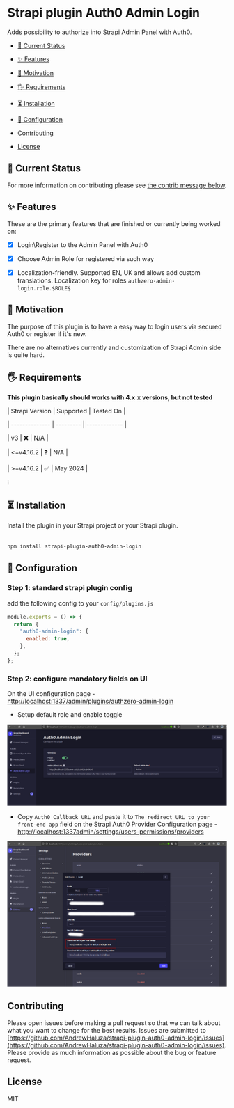 # Strapi plugin Auth0 Admin Login

Adds possibility to authorize into Strapi Admin Panel with Auth0.


- [🚦 Current Status](#current-status)

- [✨ Features](#features)

- [🤔 Motivation](#motivation)

- [🖐 Requirements](#requirements)

- [⏳ Installation](#installation)

- [🔧 Configuration](#configuration)

- [Contributing](#contributing)

- [License](#license)

## 🚦 Current Status

For more information on contributing please see [the contrib message below](#contributing).

## ✨ Features

These are the primary features that are finished or currently being worked on:

- [x] Login\Register to the Admin Panel with Auth0

- [x] Choose Admin Role for registered via such way

- [x] Localization-friendly. Supported EN, UK and allows add custom translations. Localization key for roles `authzero-admin-login.role.$ROLE$`

## 🤔 Motivation

The purpose of this plugin is to have a easy way to login users via secured Auth0 or register if it's new.

There are no alternatives currently and customization of Strapi Admin side is quite hard.

## 🖐 Requirements

**This plugin basically should works with 4.x.x versions, but not tested**


| Strapi Version | Supported | Tested On     |

| -------------- | --------- | ------------- |

| v3             | ❌        | N/A           |

| <=v4.16.2      | ❓        | N/A           |

| >=v4.16.2      | ✅        | May 2024      |

i
## ⏳ Installation

Install the plugin in your Strapi project or your Strapi plugin.

```bash

npm install strapi-plugin-auth0-admin-login

```

## 🔧 Configuration

### Step 1: standard strapi plugin config

add the following config to your `config/plugins.js`

```js
module.exports = () => {
  return {
    "auth0-admin-login": {
      enabled: true,
    },
  };
};
```
### Step 2: configure mandatory fields on UI

On the UI configuration page - [http://localhost:1337/admin/plugins/authzero-admin-login](http://localhost:1337/admin/plugins/authzero-admin-login)
- Setup default role and enable toggle


![Plugin Configuration Page](/docs/plugin-configurations.png)

- Copy `Auth0 Callback URL` and paste it to `The redirect URL to your front-end app` field on the Strapi Auth0 Provider Configuration page - [http://localhost:1337admin/settings/users-permissions/providers](http://localhost:1337admin/settings/users-permissions/providers)


![Strapi Auth0 Configuration Page](/docs/auth0-configuration.png)


## Contributing

Please open issues before making a pull request so that we can talk about what you want to change for the best results.
Issues are submitted to [https://github.com/AndrewHaluza/strapi-plugin-auth0-admin-login/issues](https://github.com/AndrewHaluza/strapi-plugin-auth0-admin-login/issues). Please provide as much information as possible about the bug or feature request.

## License

MIT
